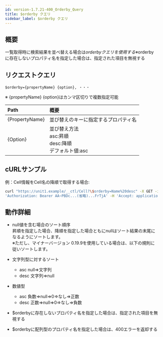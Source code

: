 ```yaml
---
id: version-1.7.21-400_Orderby_Query
title: $orderby クエリ
sidebar_label: $orderby クエリ
---
```

## 概要
一覧取得時に検索結果を並べ替える場合は$orderbyクエリを使用する  
※$orderbyに存在しないプロパティ名を指定した場合は、指定された項目を無視する
## リクエストクエリ
```
$orderby={propertyName} {option}, ・・・
```
※ {propertyName} {option}はカンマ区切りで複数指定可能

|Path|概要|
|:--|:--|
|{PropertyName}|並び替えのキーに指定するプロパティ名|
|{Option}|並び替え方法<br>asc:昇順<br>desc:降順<br>デフォルト値:asc|
## cURLサンプル
例：Cell情報をCell名の降順で取得する場合:
```sh
curl "https://unit1.example/__ctl/Cell?\$orderby=Name%20desc" -X GET -i -H \
'Authorization: Bearer AA~PBDc...(省略)...FrTjA' -H 'Accept: application/json'
```
## 動作詳細
* null値を含む場合のソート順序  
	昇順を指定した場合、降順を指定した場合ともにnullはソート結果の末尾になるようにソートします。  
	※ただし、マイナーバージョン 0.19.9を使用している場合は、以下の規則に従いソートします。

* 文字列型に対するソート
	* asc
		null⇒文字列
	* desc
		文字列⇒null
* 数値型
	* asc
		負数⇒null⇒0⇒なし⇒正数
	* desc
		正数⇒null⇒0⇒なし⇒負数

* $orderbyに存在しないプロパティ名を指定した場合は、指定された項目を無視する
* $orderbyに配列型のプロパティ名を指定した場合は、400エラーを返却する


